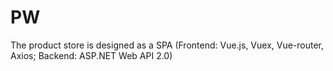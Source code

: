 # PW
The product store is designed as a SPA (Frontend: Vue.js, Vuex, Vue-router, Axios; Backend: ASP.NET Web API 2.0)
